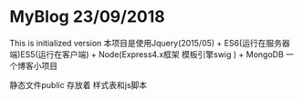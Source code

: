 # MyBlog 23/09/2018
This is initialized version
本项目是使用Jquery(2015/05) + ES6(运行在服务器端)ES5(运行在客户端) + Node(Express4.x框架 模板引擎swig ) + MongoDB 一个博客小项目

静态文件public 存放着 样式表和js脚本